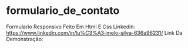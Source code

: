 # formulario_de_contato
 Formulario Responsivo Feito Em Html E Css
Linkedin: https://www.linkedin.com/in/lu%C3%A3-melo-silva-636a96231/
Link Da Demonstração: 
